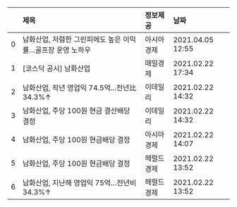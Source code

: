 |    | 제목                                                       | 정보제공   | 날짜             |
|---:|:-----------------------------------------------------------|:-----------|:-----------------|
|  0 | 남화산업, 저렴한 그린피에도 높은 이익률…골프장 운영 노하우 | 아시아경제 | 2021.04.05 12:55 |
|  1 | [코스닥 공시] 남화산업                                     | 매일경제   | 2021.02.22 17:34 |
|  2 | 남화산업, 작년 영업익 74.5억...전년比 34.3%↑               | 이데일리   | 2021.02.22 14:32 |
|  3 | 남화산업, 주당 100원 현금 결산배당 결정                    | 이데일리   | 2021.02.22 14:32 |
|  4 | 남화산업, 주당 100원 현금배당 결정                         | 아시아경제 | 2021.02.22 14:07 |
|  5 | 남화산업, 주당 100원 현금배당 결정                         | 헤럴드경제 | 2021.02.22 13:52 |
|  6 | 남화산업, 지난해 영업익 75억…전년비 34.3%↑                 | 헤럴드경제 | 2021.02.22 13:52 |